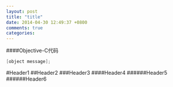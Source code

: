 ```yaml
---
layout: post
title: "title"
date: 2014-04-30 12:49:37 +0800
comments: true
categories: 
---
```

####Objective-C代码
```objectivec
[object message];
```


#Header1
##Header2
###Header3
####Header4
######Header5
######Header6
